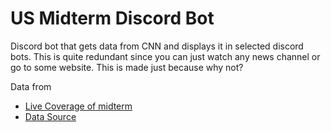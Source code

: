 # US Midterm Discord Bot

Discord bot that gets data from CNN and displays it in selected discord bots. This is quite redundant since you can just watch any news channel or go to some website. This is made just because why not?

Data from

- [Live Coverage of midterm](https://www.cnn.com/politics/live-news/election-day-2018/index.html)
- [Data Source](https://data.cnn.com/ELECTION/2018November6/bop/combined.json)

